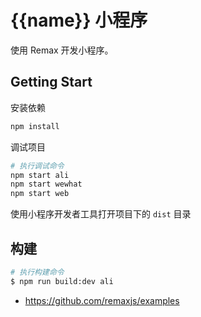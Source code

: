 # {{name}} 小程序

使用 Remax 开发小程序。

## Getting Start

安装依赖

```bash
npm install
```

调试项目

```bash
# 执行调试命令
npm start ali
npm start wewhat
npm start web
```

使用小程序开发者工具打开项目下的 `dist` 目录

## 构建

```bash
# 执行构建命令
$ npm run build:dev ali
```

- https://github.com/remaxjs/examples

